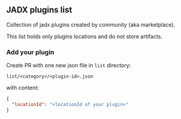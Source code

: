 
 ## JADX plugins list

Collection of jadx plugins created by community (aka marketplace).

This list holds only plugins locations and do not store artifacts.


### Add your plugin

Create PR with one new json file in `list` directory:
```
list/<category>/<plugin-id>.json
```
with content:
```json
{
  "locationId": "<locationId of your plugin>"
}
```
